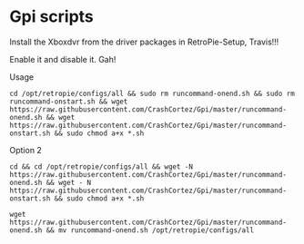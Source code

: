 # Gpi scripts

Install the Xboxdvr from the driver packages in RetroPie-Setup, Travis!!!

Enable it and disable it. Gah!

Usage

```shell
cd /opt/retropie/configs/all && sudo rm runcommand-onend.sh && sudo rm runcommand-onstart.sh && wget https://raw.githubusercontent.com/CrashCortez/Gpi/master/runcommand-onend.sh && wget https://raw.githubusercontent.com/CrashCortez/Gpi/master/runcommand-onstart.sh && sudo chmod a+x *.sh 
```

Option 2

```shell
cd && cd /opt/retropie/configs/all && wget -N https://raw.githubusercontent.com/CrashCortez/Gpi/master/runcommand-onend.sh && wget - N https://raw.githubusercontent.com/CrashCortez/Gpi/master/runcommand-onstart.sh && sudo chmod a+x *.sh 
```

```shell
wget https://raw.githubusercontent.com/CrashCortez/Gpi/master/runcommand-onend.sh && mv runcommand-onend.sh /opt/retropie/configs/all
```
